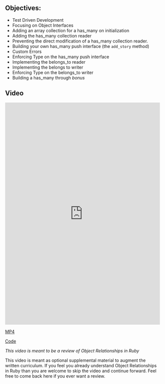 ## Objectives:

* Test Driven Development
* Focusing on Object Interfaces
* Adding an array collection for a has_many on initialization
* Adding the has_many collection reader
* Preventing the direct modification of a has_many collection reader.
* Building your own has_many push interface (the `add_story` method)
* Custom Errors
* Enforcing Type on the has_many push interface
* Implementing the belongs_to reader
* Implementing the belongs to writer
* Enforcing Type on the belongs_to writer
* Building a has_many through _bonus_

## Video

<iframe width="100%" height="720" src="https://www.youtube.com/embed/iYcQ693LXck?rel=0&amp;showinfo=0" frameborder="0" allowfullscreen></iframe>

[MP4](http://learn-co-videos.s3.amazonaws.com/ruby/Collaborating.Objects.Review.LV-Live.mp4)

[Code](https://github.com/learn-co-curriculum/collaborating-objects-tdd-sample)

_This video is meant to be a review of Object Relationships in Ruby_


This video is meant as optional supplemental material to augment the written curriculum. If you feel you already understand  Object Relationships in Ruby than you are welcome to skip the video and continue forward. Feel free to come back here if you ever want a review.
